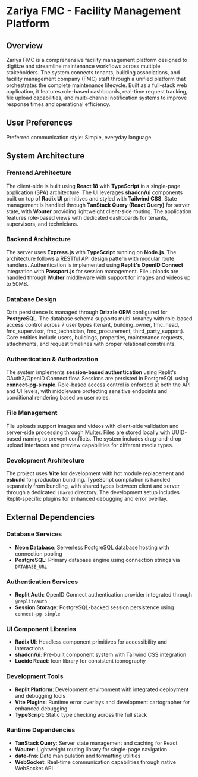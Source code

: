 # Zariya FMC - Facility Management Platform

## Overview

Zariya FMC is a comprehensive facility management platform designed to digitize and streamline maintenance workflows across multiple stakeholders. The system connects tenants, building associations, and facility management company (FMC) staff through a unified platform that orchestrates the complete maintenance lifecycle. Built as a full-stack web application, it features role-based dashboards, real-time request tracking, file upload capabilities, and multi-channel notification systems to improve response times and operational efficiency.

## User Preferences

Preferred communication style: Simple, everyday language.

## System Architecture

### Frontend Architecture
The client-side is built using **React 18** with **TypeScript** in a single-page application (SPA) architecture. The UI leverages **shadcn/ui** components built on top of **Radix UI** primitives and styled with **Tailwind CSS**. State management is handled through **TanStack Query (React Query)** for server state, with **Wouter** providing lightweight client-side routing. The application features role-based views with dedicated dashboards for tenants, supervisors, and technicians.

### Backend Architecture
The server uses **Express.js** with **TypeScript** running on **Node.js**. The architecture follows a RESTful API design pattern with modular route handlers. Authentication is implemented using **Replit's OpenID Connect** integration with **Passport.js** for session management. File uploads are handled through **Multer** middleware with support for images and videos up to 50MB.

### Database Design
Data persistence is managed through **Drizzle ORM** configured for **PostgreSQL**. The database schema supports multi-tenancy with role-based access control across 7 user types (tenant, building_owner, fmc_head, fmc_supervisor, fmc_technician, fmc_procurement, third_party_support). Core entities include users, buildings, properties, maintenance requests, attachments, and request timelines with proper relational constraints.

### Authentication & Authorization
The system implements **session-based authentication** using Replit's OAuth2/OpenID Connect flow. Sessions are persisted in PostgreSQL using **connect-pg-simple**. Role-based access control is enforced at both the API and UI levels, with middleware protecting sensitive endpoints and conditional rendering based on user roles.

### File Management
File uploads support images and videos with client-side validation and server-side processing through Multer. Files are stored locally with UUID-based naming to prevent conflicts. The system includes drag-and-drop upload interfaces and preview capabilities for different media types.

### Development Architecture
The project uses **Vite** for development with hot module replacement and **esbuild** for production bundling. TypeScript compilation is handled separately from bundling, with shared types between client and server through a dedicated `shared` directory. The development setup includes Replit-specific plugins for enhanced debugging and error overlay.

## External Dependencies

### Database Services
- **Neon Database**: Serverless PostgreSQL database hosting with connection pooling
- **PostgreSQL**: Primary database engine using connection strings via `DATABASE_URL`

### Authentication Services  
- **Replit Auth**: OpenID Connect authentication provider integrated through `@replit/auth`
- **Session Storage**: PostgreSQL-backed session persistence using `connect-pg-simple`

### UI Component Libraries
- **Radix UI**: Headless component primitives for accessibility and interactions
- **shadcn/ui**: Pre-built component system with Tailwind CSS integration
- **Lucide React**: Icon library for consistent iconography

### Development Tools
- **Replit Platform**: Development environment with integrated deployment and debugging tools
- **Vite Plugins**: Runtime error overlays and development cartographer for enhanced debugging
- **TypeScript**: Static type checking across the full stack

### Runtime Dependencies
- **TanStack Query**: Server state management and caching for React
- **Wouter**: Lightweight routing library for single-page navigation
- **date-fns**: Date manipulation and formatting utilities
- **WebSocket**: Real-time communication capabilities through native WebSocket API